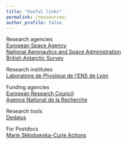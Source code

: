 ```yaml
---
title: "Useful links"
permalink: /ressources/
author_profile: false
---
```


Research agencies  
[European Space Agency](https://www.esa.int/)  
[National Aeronautics and Space Administration](https://www.nasa.gov/)  
[British Antarctic Survey](https://www.bas.ac.uk/)  

Research institutes  
[Laboratoire de Physique de l'ENS de Lyon](http://www.ens-lyon.fr/PHYSIQUE)  

Funding agencies  
[European Research Council](https://erc.europa.eu/)  
[Agence National de la Recherche](https://anr.fr/en/)  

Research tools  
[Dedalus](https://dedalus-project.org/)  

For Postdocs  
[Marie Skłodowska-Curie Actions](https://ec.europa.eu/research/mariecurieactions/node_en)    
